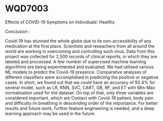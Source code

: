 # WQD7003
Effects of COVID-19 Symptoms on Individuals' Healths

Conclusion : 

Covid-19 has stunned the whole globe due to its non-accessibility of any medication at the first place. Scientists and reseachers from all around the world are working in overcoming and controlling such virus. Data from this project was collected for 2,500 records of clinical reports, in which they are labeled and processed. A few number of supervised machine learning algorithms are being experimented and evaluated. We had utilised various ML models to predict the Covid-19 presence. Comparative analyses of different classifiers were accomplished in predicting the positive or negative cases. In short, we found out that we could have an accuracy of 92.4% for several model, such as LR, KNN, SVC, CART, GB, RF, and ET with Min-Max normalisation used for the dataset. On top of that, only three variables are considered important, which are Contact with Covid-19 patient, body pain and difficulty iin breathing in descending order of the importance. For better results and future work, further feature engineering is needed, and a deep learning approach may be used in the future.
